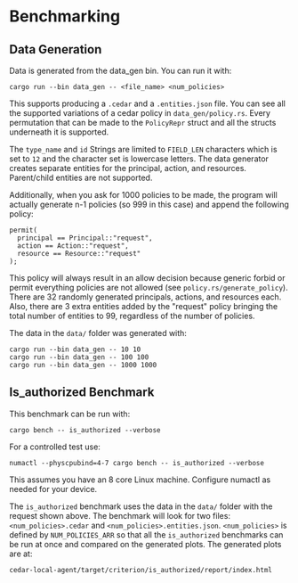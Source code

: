 # Benchmarking

## Data Generation

Data is generated from the data_gen bin. You can run it with:

```
cargo run --bin data_gen -- <file_name> <num_policies>
```

This supports producing a `.cedar` and a `.entities.json` file. You can see all the supported variations of a cedar policy in `data_gen/policy.rs`. 
Every permutation that can be made to the `PolicyRepr` struct and all the structs underneath it is supported. 

The `type_name` and `id` Strings are limited to `FIELD_LEN` characters which is set to `12` and the character set is lowercase letters.
The data generator creates separate entities for the principal, action, and resources. Parent/child entities are not supported. 

Additionally, when you ask for 1000 policies to be made, the program will actually generate n-1 policies (so 999 in this case) and append the following policy:

```
permit(
  principal == Principal::"request",
  action == Action::"request",
  resource == Resource::"request"
);
```

This policy will always result in an allow decision because generic forbid or permit everything policies are not allowed (see `policy.rs/generate_policy`). 
There are 32 randomly generated principals, actions, and resources each. 
Also, there are 3 extra entities added by the "request" policy bringing the total number of entities to 99, regardless of the number of policies. 

The data in the `data/` folder was generated with:

```
cargo run --bin data_gen -- 10 10
cargo run --bin data_gen -- 100 100
cargo run --bin data_gen -- 1000 1000
```

## Is_authorized Benchmark

This benchmark can be run with:
```
cargo bench -- is_authorized --verbose
```

For a controlled test use:
```
numactl --physcpubind=4-7 cargo bench -- is_authorized --verbose
```

This assumes you have an 8 core Linux machine. Configure numactl as needed for your device.

The `is_authorized` benchmark uses the data in the `data/` folder with the request shown above. 
The benchmark will look for two files: `<num_policies>.cedar` and `<num_policies>.entities.json`.
`<num_policies>` is defined by `NUM_POLICIES_ARR` so that all the `is_authorized` benchmarks can be run at once and compared on the generated plots.
The generated plots are at:

```
cedar-local-agent/target/criterion/is_authorized/report/index.html
```

